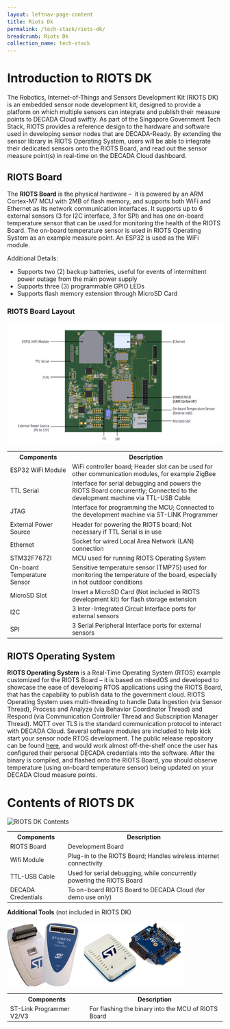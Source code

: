 ```yaml
---
layout: leftnav-page-content
title: Riots Dk
permalink: /tech-stack/riots-dk/
breadcrumb: Riots Dk
collection_name: tech-stack
---
```


# Introduction to RIOTS DK
The Robotics, Internet-of-Things and Sensors Development Kit (RIOTS DK) is an embedded sensor node development kit, designed to provide a platform on which multiple sensors can integrate and publish their measure points to DECADA Cloud swiftly. As part of the Singapore Government Tech Stack, RIOTS provides a reference design to the hardware and software used in developing sensor nodes that are DECADA-Ready. By extending the sensor library in RIOTS Operating System, users will be able to integrate their dedicated sensors onto the RIOTS Board, and read out the sensor measure point(s) in real-time on the DECADA Cloud dashboard.

## RIOTS Board
The **RIOTS Board** is the physical hardware –  it is powered by an ARM Cortex-M7 MCU with 2MB of flash memory, and supports both WiFi and Ethernet as its network communication interfaces. It supports up to 6 external sensors (3 for I2C interface, 3 for SPI) and has one on-board temperature sensor that can be used for monitoring the health of the RIOTS Board. The on-board temperature sensor is used in RIOTS Operating System as an example measure point. An ESP32 is used as the WiFi module.

Additional Details:

- Supports two (2) backup batteries, useful for events of intermittent power outage from the main power supply
- Supports three (3) programmable GPIO LEDs
- Supports flash memory extension through MicroSD Card

### RIOTS Board Layout

![RIOTS Board Layout](/images/riots-dk/intro/riots_board_front_labelled.png)

<table>
  <tr>
    <th>Components</th>
    <th>Description</th>
  </tr>
  <tr>
    <td>ESP32 WiFi Module</td>
    <td>WiFi controller board; Header slot can be used for other communication modules, for example ZigBee</td>
  </tr>
  <tr>
    <td>TTL Serial</td>
    <td>Interface for serial debugging and powers the RIOTS Board concurrently; Connected to the development machine via TTL-USB Cable</td>
  </tr>
  <tr>
    <td>JTAG</td>
    <td>Interface for programming the MCU; Connected to the development machine via ST-LINK Programmer</td>
  </tr>
  <tr>
    <td>External Power Source</td>
    <td>Header for powering the RIOTS board; Not necessary if TTL Serial is in use</td>
  </tr>
  <tr>
    <td>Ethernet</td>
    <td>Socket for wired Local Area Network (LAN) connection</td>
  </tr>
  <tr>
    <td>STM32F767ZI</td>
    <td>MCU used for running RIOTS Operating System</td>
  </tr>
  <tr>
    <td>On-board Temperature Sensor</td>
    <td>Sensitive temperature sensor (TMP75) used for monitoring the temperature of the board, especially in hot outdoor conditions</td>
  </tr>
  <tr>
    <td>MicroSD Slot</td>
    <td>Insert a MicroSD Card (Not included in RIOTS development kit) for flash storage extension</td>
  </tr>
  <tr>
    <td>I2C</td>
    <td>3 Inter-Integrated Circuit Interface ports for external sensors</td>
  </tr>
  <tr>
    <td>SPI</td>
    <td>3 Serial Peripheral Interface ports for external sensors</td>
  </tr>
</table>

## RIOTS Operating System
**RIOTS Operating System** is a Real-Time Operating System (RTOS) example customized for the RIOTS Board –  it is based on mbedOS and developed to showcase the ease of developing RTOS applications using the RIOTS Board, that has the capability to publish data to the government cloud. RIOTS Operating System uses multi-threading to handle Data Ingestion (via Sensor Thread), Process and Analyze (via Behavior Coordinator Thread) and Respond (via Communication Controller Thread and Subscription Manager Thread). MQTT over TLS is the standard communication protocol to interact with DECADA Cloud. Several software modules are included to help kick start your sensor node RTOS development. The public release repository can be found [here](insert_github_url), and would work almost off-the-shelf once the user has configured their personal DECADA credentials into the software. After the binary is compiled, and flashed onto the RIOTS Board, you should observe temperature (using on-board temperature sensor) being updated on your DECADA Cloud measure points.

# Contents of RIOTS DK

![RIOTS DK Contents](/images/riots-dk/intro/contents.png)

<table>
  <tr>
    <th>Components</th>
    <th>Description</th>
  </tr>
  <tr>
    <td>RIOTS Board</td>
    <td>Development Board</td>
  </tr>
  <tr>
    <td>Wifi Module</td>
    <td>Plug-in to the RIOTS Board; Handles wireless internet connectivity</td>
  </tr>
  <tr>
    <td>TTL-USB Cable</td>
    <td>Used for serial debugging, while concurrently powering the RIOTS Board</td>
  </tr>
  <tr>
    <td>DECADA Credentials</td>
    <td>To on-board RIOTS Board to DECADA Cloud (for demo use only)</td>
  </tr>
</table>

**Additional Tools** (not included in RIOTS DK)

<img src="/images/riots-dk/intro/stlink-v2.jpg" alt="ST-Link Programmer v2" height="150"/>
<img src="/images/riots-dk/intro/stlink-v3.jpg" alt="ST-Link Programmer v3" height="150"/>

<table>
  <tr>
    <th>Components</th>
    <th>Description</th>
  </tr>
  <tr>
    <td>ST-Link Programmer V2/V3</td>
    <td>For flashing the binary into the MCU of RIOTS Board</td>
  </tr>
</table>

